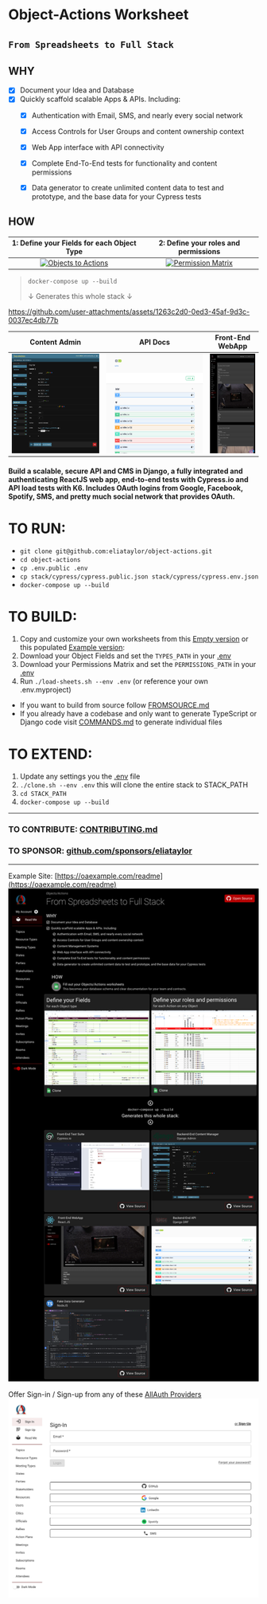 # Object-Actions Worksheet
## `From Spreadsheets to Full Stack`

## WHY

- [x] Document your Idea and Database
- [x] Quickly scaffold scalable Apps & APIs. Including:
  - [x] Authentication with Email, SMS, and nearly every social network
  - [x] Access Controls for User Groups and content ownership context
  - [x] Web App interface with API connectivity
  - [x] Complete End-To-End tests for functionality and content permissions
  - [x] Data generator to create unlimited content data to test and prototype, and the base data for your Cypress tests 


## HOW

|                                                          1: Define your Fields for each Object Type                                                          |                                                                     2: Define your roles and permissions                                                                    |
|:----------------------------------------------------------------------------------------------------------------------------------------:|:-------------------------------------------------------------------------------------------------------------------------------------------------------------:|
| <a href="docs/images/objects-nod.png" target="_blank"><img src="docs/images/objects-nod.png" alt="Objects to Actions" height="300"/></a> | <a href="docs/images/permissions-matrix-nod.png" target="_blank"><img src="docs/images/permissions-matrix-nod.png" alt="Permission Matrix" height="300"/></a> |

> `docker-compose up --build`
>
> ↓ Generates this whole stack ↓


https://github.com/user-attachments/assets/1263c2d0-0ed3-45af-9d3c-0037ec4db77b


|                                                         Content Admin                                                          |                                                                      API Docs                                                                       |                                                                Front-End WebApp                                                                |
|:------------------------------------------------------------------------------------------------------------------------------:|:---------------------------------------------------------------------------------------------------------------------------------------------------:|:----------------------------------------------------------------------------------------------------------------------------------------------:|
| <a href="docs/images/demo-backend_admin.png" target="_blank"><img src="docs/images/demo-backend_admin.png" alt="CMS Admin" height="200" /></a> | <a href="docs/images/demo-backend_swagger.png" target="_blank"><img src="docs/images/demo-backend_swagger.png" alt="Swagger Docs" height="200" /></a> | <a href="docs/images/demo-reactjs.png" target="_blank"><img src="docs/images/demo-reactjs.png" alt="WebApp" height="200" /></a> |


#### Build a scalable, secure API and CMS in Django, a fully integrated and authenticating ReactJS web app, end-to-end tests with Cypress.io and API load tests with K6. Includes OAuth logins from Google, Facebook, Spotify, SMS, and pretty much social network that provides OAuth.


# TO RUN:

- `git clone git@github.com:eliataylor/object-actions.git`
- `cd object-actions`
- `cp .env.public .env`
- `cp stack/cypress/cypress.public.json stack/cypress/cypress.env.json`
- `docker-compose up --build`

# TO BUILD:
1. Copy and customize your own worksheets from this [Empty version](https://docs.google.com/spreadsheets/d/14Ej7lu4g3i85BWJdHbi4JK2jM2xS5uDSgfzm3rIhx4o/edit?usp=sharing) or this populated [Example version](https://docs.google.com/spreadsheets/d/1Jm15OeR6mS6vbJd7atHErOwBgq2SwKAagb4MH0D1aIw/edit?usp=sharing):
2. Download your Object Fields and set the `TYPES_PATH` in your [.env](.env) 
3. Download your Permissions Matrix and set the `PERMISSIONS_PATH` in your [.env](.env)
4. Run `./load-sheets.sh --env .env` (or reference your own .env.myproject)

- If you want to build from source follow [FROMSOURCE.md](docs/FROMSOURCE.md)
- If you already have a codebase and only want to generate TypeScript or Django code visit [COMMANDS.md](docs/COMMANDS.md) to generate individual files 

# TO EXTEND:
1. Update any settings you the [.env](.env) file 
2. `./clone.sh --env .env` this will clone the entire stack to STACK_PATH
3. `cd STACK_PATH`
4. `docker-compose up --build`

--------------------------------------------------------------------------------

### TO CONTRIBUTE: [CONTRIBUTING.md](docs/CONTRIBUTING.md)

### TO SPONSOR: [github.com/sponsors/eliataylor](https://github.com/sponsors/eliataylor)

---
Example Site: [https://oaexample.com/readme](https://oaexample.com/readme)
![readme.png](docs/images/readme.png)

Offer Sign-in / Sign-up from any of these [AllAuth Providers](https://docs.allauth.org/en/dev/socialaccount/providers/index.html)
![sign-in-page.png](docs/images/sign-in-page.png)
